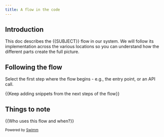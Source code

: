 ```yaml
---
title: A flow in the code
---
```

## Introduction

This doc describes the {{SUBJECT}} flow in our system. We will follow its implementation across the various locations so you can understand how the different parts create the full picture.

## Following the flow

<SwmSnippetPlaceholder>

Select the first step where the flow begins - e.g., the entry point, or an API call.

</SwmSnippetPlaceholder>

{{Keep adding snippets from the next steps of the flow}}

## Things to note

{{Who uses this flow and when?}}

<SwmMeta version="3.0.0" repo-id="Z2l0aHViJTNBJTNBZGV2ZWxvcGVyLmZzcyUzQSUzQW1hbnVjcjYxOQ==" repo-name="developer.fss"><sup>Powered by [Swimm](https://app.swimm.io/)</sup></SwmMeta>
